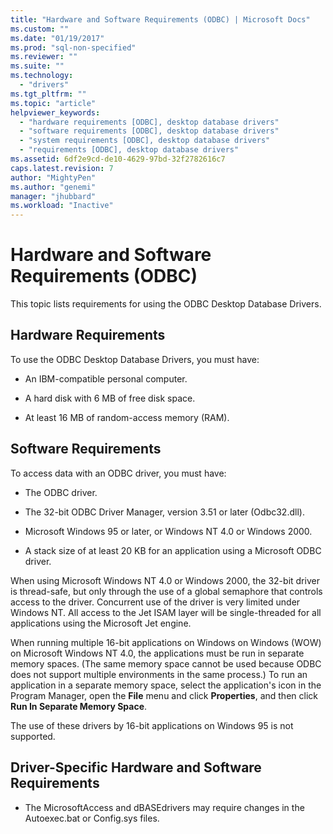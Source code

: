 ```yaml
---
title: "Hardware and Software Requirements (ODBC) | Microsoft Docs"
ms.custom: ""
ms.date: "01/19/2017"
ms.prod: "sql-non-specified"
ms.reviewer: ""
ms.suite: ""
ms.technology: 
  - "drivers"
ms.tgt_pltfrm: ""
ms.topic: "article"
helpviewer_keywords: 
  - "hardware requirements [ODBC], desktop database drivers"
  - "software requirements [ODBC], desktop database drivers"
  - "system requirements [ODBC], desktop database drivers"
  - "requirements [ODBC], desktop database drivers"
ms.assetid: 6df2e9cd-de10-4629-97bd-32f2782616c7
caps.latest.revision: 7
author: "MightyPen"
ms.author: "genemi"
manager: "jhubbard"
ms.workload: "Inactive"
---
```

# Hardware and Software Requirements (ODBC)
This topic lists requirements for using the ODBC Desktop Database Drivers.  
  
## Hardware Requirements  
 To use the ODBC Desktop Database Drivers, you must have:  
  
-   An IBM-compatible personal computer.  
  
-   A hard disk with 6 MB of free disk space.  
  
-   At least 16 MB of random-access memory (RAM).  
  
## Software Requirements  
 To access data with an ODBC driver, you must have:  
  
-   The ODBC driver.  
  
-   The 32-bit ODBC Driver Manager, version 3.51 or later (Odbc32.dll).  
  
-   Microsoft Windows 95 or later, or Windows NT 4.0 or Windows 2000.  
  
-   A stack size of at least 20 KB for an application using a Microsoft ODBC driver.  
  
 When using Microsoft Windows NT 4.0 or Windows 2000, the 32-bit driver is thread-safe, but only through the use of a global semaphore that controls access to the driver. Concurrent use of the driver is very limited under Windows NT. All access to the Jet ISAM layer will be single-threaded for all applications using the Microsoft Jet engine.  
  
 When running multiple 16-bit applications on Windows on Windows (WOW) on Microsoft Windows NT 4.0, the applications must be run in separate memory spaces. (The same memory space cannot be used because ODBC does not support multiple environments in the same process.) To run an application in a separate memory space, select the application's icon in the Program Manager, open the **File** menu and click **Properties**, and then click **Run In Separate Memory Space**.  
  
 The use of these drivers by 16-bit applications on Windows 95 is not supported.  
  
## Driver-Specific Hardware and Software Requirements  
  
-   The MicrosoftAccess and dBASEdrivers may require changes in the Autoexec.bat or Config.sys files.
